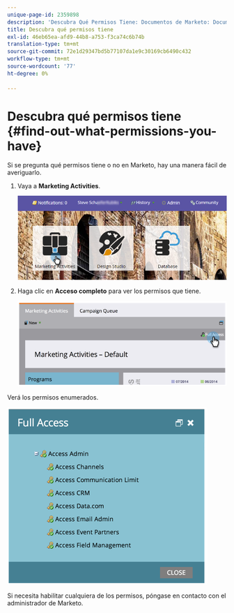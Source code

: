 ```yaml
---
unique-page-id: 2359898
description: 'Descubra Qué Permisos Tiene: Documentos de Marketo: Documentación del producto'
title: Descubra qué permisos tiene
exl-id: 46eb65ea-afd9-44b8-a753-f3ca74c6b74b
translation-type: tm+mt
source-git-commit: 72e1d29347bd5b77107da1e9c30169cb6490c432
workflow-type: tm+mt
source-wordcount: '77'
ht-degree: 0%

---
```


# Descubra qué permisos tiene {#find-out-what-permissions-you-have}

Si se pregunta qué permisos tiene o no en Marketo, hay una manera fácil de averiguarlo.

1. Vaya a **Marketing Activities**.

   ![](assets/login-marketing-activities.png)

1. Haga clic en **Acceso completo** para ver los permisos que tiene.

   ![](assets/image2014-9-8-17-3a45-3a13.png)

Verá los permisos enumerados.

![](assets/image2014-9-8-17-3a45-3a23.png)

Si necesita habilitar cualquiera de los permisos, póngase en contacto con el administrador de Marketo.
